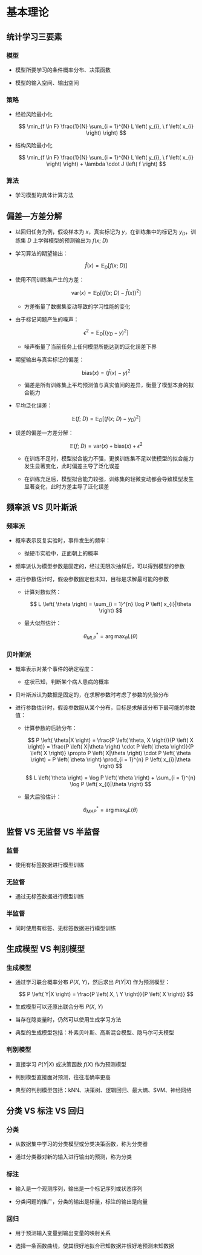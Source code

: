 # 基本理论

## 统计学习三要素

### 模型

- 模型所要学习的条件概率分布、决策函数

- 模型的输入空间、输出空间

### 策略

- 经验风险最小化

  $$
  \min_{f \in F} \frac{1}{N} \sum_{i = 1}^{N} L \left( y_{i}, \ f \left( x_{i} \right) \right)
  $$

- 结构风险最小化

  $$
  \min_{f \in F} \frac{1}{N} \sum_{i = 1}^{N} L \left( y_{i}, \ f \left( x_{i} \right) \right) + \lambda \cdot J \left( f \right)
  $$

### 算法

- 学习模型的具体计算方法

## 偏差—方差分解

- 以回归任务为例，假设样本为 $x$，真实标记为 $y$，在训练集中的标记为 $y_{D}$，训练集 $D$ 上学得模型的预测输出为 $f \left( x; \ D \right)$

- 学习算法的期望输出：

  $$
  \bar{f} \left( x \right) = \mathbb{E}_{D} \left[ f \left( x; \ D \right) \right]
  $$

- 使用不同训练集产生的方差：

  $$
  \mathrm{var} \left( x \right) = \mathbb{E}_{D} \left[ \left( f \left( x; \ D \right) - \bar{f} \left( x \right) \right)^{2} \right]
  $$

  - 方差衡量了数据集变动导致的学习性能的变化

- 由于标记问题产生的噪声：

  $$
  \epsilon^{2} = \mathbb{E}_{D} \left[ \left( y_{D} - y \right)^{2} \right]
  $$

  - 噪声衡量了当前任务上任何模型所能达到的泛化误差下界

- 期望输出与真实标记的偏差：

  $$
  \mathrm{bias} \left( x \right) = \left( \bar{f} \left( x \right) - y \right) ^{2}
  $$

  - 偏差是所有训练集上平均预测值与真实值间的差异，衡量了模型本身的拟合能力

- 平均泛化误差：

  $$
  \mathbb{E} \left( f; \ D \right) = \mathbb{E}_{D} \left[ \left( f \left( x; \ D \right) - y_{D} \right)^{2} \right]
  $$

- 误差的偏差—方差分解：

  $$
  \mathbb{E} \left( f; \ D \right) = \mathrm{var} \left( x \right) + \mathrm{bias} \left( x \right) + \epsilon^{2}
  $$

  - 在训练不足时，模型拟合能力不强，更换训练集不足以使模型的拟合能力发生显著变化，此时偏差主导了泛化误差

  - 在训练充足后，模型拟合能力较强，训练集的轻微变动都会导致模型发生显著变化，此时方差主导了泛化误差

## 频率派 $\mathrm{VS}$ 贝叶斯派

### 频率派

- 概率表示反复实验时，事件发生的频率：

  - 抛硬币实验中，正面朝上的概率

- 频率派认为模型参数是固定的，经过无限次抽样后，可以得到模型的参数

- 进行参数估计时，假设参数固定但未知，目标是求解最可能的参数

  - 计算对数似然：

    $$
    L \left( \theta \right) = \sum_{i = 1}^{n} \log P \left( x_{i}|\theta \right)
    $$

  - 最大似然估计：

    $$
    \theta^{*}_{MLP} = \arg \max_{\theta} L \left( \theta \right)
    $$

### 贝叶斯派

- 概率表示对某个事件的确定程度：

  - 症状已知，判断某个病人患病的概率

- 贝叶斯派认为数据是固定的，在求解参数时考虑了参数的先验分布

- 进行参数估计时，假设参数服从某个分布，目标是求解该分布下最可能的参数值：

  - 计算参数的后验分布：

    $$
    P \left( \theta|X \right) = \frac{P \left( \theta, X \right)}{P \left( X \right)} = \frac{P \left( X|\theta \right) \cdot P \left( \theta \right)}{P \left( X \right)} \propto P \left( X|\theta \right) \cdot P \left( \theta \right) = P \left( \theta \right) \prod_{i = 1}^{n} P \left( x_{i}|\theta \right)
    $$

    $$
    L \left( \theta \right) = \log P \left( \theta \right) + \sum_{i = 1}^{n} \log P \left( x_{i}|\theta \right)
    $$

  - 最大后验估计：

    $$
    \theta^{*}_{MAP} = \arg \max_{\theta} L \left( \theta \right)
    $$

## 监督 $\mathrm{VS}$ 无监督 $\mathrm{VS}$ 半监督

### 监督

- 使用有标签数据进行模型训练

### 无监督

- 通过无标签数据进行模型训练

### 半监督

- 同时使用有标签、无标签数据进行模型训练

## 生成模型 $\mathrm{VS}$ 判别模型

### 生成模型

- 通过学习联合概率分布 $P \left( X, \ Y \right)$，然后求出 $P \left( Y|X \right)$ 作为预测模型：

  $$
  P \left( Y|X \right) = \frac{P \left( X, \ Y \right)}{P \left( X \right)}
  $$

- 生成模型可以还原出联合分布 $P \left(X, \ Y \right)$

- 当存在隐变量时，仍然可以使用生成学习方法

- 典型的生成模型包括：朴素贝叶斯、高斯混合模型、隐马尔可夫模型

### 判别模型

- 直接学习 $P \left( Y|X \right)$ 或决策函数 $f \left( X \right)$ 作为预测模型

- 判别模型直接面对预测，往往准确率更高

- 典型的判别模型包括：$\mathrm{kNN}$、决策树、逻辑回归、最大熵、$\mathrm{SVM}$、神经网络

## 分类 $\mathrm{VS}$ 标注 $\mathrm{VS}$ 回归

### 分类

- 从数据集中学习的分类模型或分类决策函数，称为分类器

- 通过分类器对新的输入进行输出的预测，称为分类

### 标注

- 输入是一个观测序列，输出是一个标记序列或状态序列

- 分类问题的推广，分类的输出是标量，标注的输出是向量

### 回归

- 用于预测输入变量到输出变量的映射关系

- 选择一条函数曲线，使其很好地拟合已知数据并很好地预测未知数据